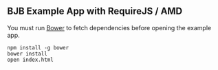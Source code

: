 ## BJB Example App with RequireJS / AMD

You must run [Bower](https://github.com/bower/bower) to fetch dependencies before opening the example app.

    npm install -g bower
    bower install
    open index.html
